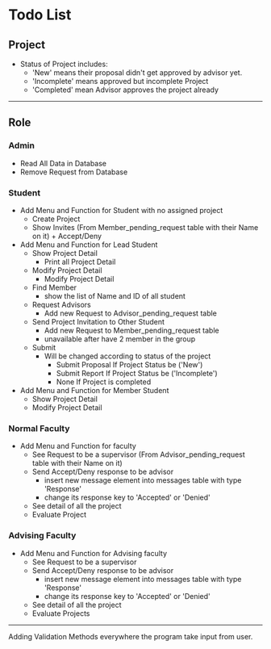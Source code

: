 # Todo List

## Project
- Status of Project includes:
  - 'New' means their proposal didn't get approved by advisor yet.
  - 'Incomplete' means approved but incomplete Project
  - 'Completed' mean Advisor approves the project already
---
## Role
### Admin
- Read All Data in Database
- Remove Request from Database

### Student
- Add Menu and Function for Student with no assigned project
  - Create Project
  - Show Invites (From Member_pending_request table with their Name on it) + Accept/Deny
- Add Menu and Function for Lead Student
  - Show Project Detail
    - Print all Project Detail
  - Modify Project Detail
    - Modify Project Detail
  - Find Member
    - show the list of Name and ID of all student 
  - Request Advisors
    - Add new Request to Advisor_pending_request table
  - Send Project Invitation to Other Student
    - Add new Request to Member_pending_request table
    - unavailable after have 2 member in the group
  - Submit
    - Will be changed according to status of the project
      - Submit Proposal If Project Status be ('New')
      - Submit Report If Project Status be ('Incomplete')
      - None If Project is completed
- Add Menu and Function for Member Student
  - Show Project Detail
  - Modify Project Detail

### Normal Faculty
- Add Menu and Function for faculty
  - See Request to be a supervisor (From Advisor_pending_request table with their Name on it)
  - Send Accept/Deny response to be advisor
    - insert new message element into messages table with type 'Response'
    - change its response key to 'Accepted' or 'Denied'
  - See detail of all the project
  - Evaluate Project

### Advising Faculty
- Add Menu and Function for Advising faculty
  - See Request to be a supervisor
  - Send Accept/Deny response to be advisor
    - insert new message element into messages table with type 'Response'
    - change its response key to 'Accepted' or 'Denied'
  - See detail of all the project
  - Evaluate Projects
---

Adding Validation Methods everywhere the program take input from user.
